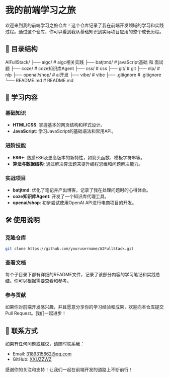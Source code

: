 # 我的前端学习之旅

欢迎来到我的前端学习之旅仓库！这个仓库记录了我在前端开发领域的学习和实践过程。通过这个仓库，你可以看到我从基础知识到实际项目应用的整个成长历程。

## 📁 目录结构

AIFullStack/
├── aigc/                # aigc相关实践
├── batjtmd/             # javaScript基础 和 面试题
├── coze/                # coze知识库Agent
├── css/                 # css
├── git/                 # git
├── nlp/                 # nlp
├── openai/shop/         # ai开发
├── vibe/                # vibe
├── .gitignore           # .gitignore
└── README.md            #  README.md



## 📘 学习内容

### 基础知识

- **HTML/CSS**: 掌握基本的网页结构和样式设计。
- **JavaScript**: 学习JavaScript的基础语法和常用API。

### 进阶技能

- **ES6+**: 熟悉ES6及更高版本的新特性，如箭头函数、模板字符串等。
- **算法与数据结构**: 通过解决算法题来提升编程思维和问题解决能力。

### 实战项目

- **batjtmd**: 优化了笔记并产出博客，记录了我在处理问题时的心得体会。
- **coze知识库Agent**: 开发了一个知识库代理工具。
- **openai/shop**: 初步尝试使用OpenAI API进行电商项目的开发。

## 🛠️ 使用说明

### 克隆仓库

```bash
git clone https://github.com/yourusername/AIFullStack.git
```

### 查看文档

每个子目录下都有详细的README文件，记录了该部分内容的学习笔记和实践总结。你可以根据需要查看和参考。

### 参与贡献

如果你对前端开发感兴趣，并且愿意分享你的学习经验和成果，欢迎向本仓库提交Pull Request。我们一起进步！

## 📧 联系方式

如果有任何问题或建议，请随时联系我：

- Email: 3189315662@qq.com
- GitHub: [XXUZZWZ](https://github.com/XXUZZWZ)

感谢你的关注和支持！让我们一起在前端开发的道路上不断前行！

